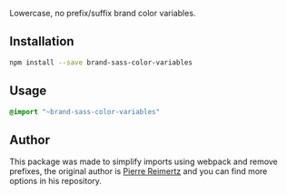 Lowercase, no prefix/suffix brand color variables.

## Installation

```sh
npm install --save brand-sass-color-variables
```

## Usage

```sass
@import "~brand-sass-color-variables"
```

## Author

This package was made to simplify imports using webpack and remove prefixes,
the original author is [Pierre Reimertz](https://github.com/reimertz/brand-colors)
and you can find more options in his repository.
